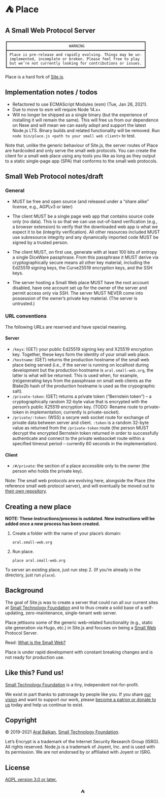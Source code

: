 # ⛺ Place

## A Small Web Protocol Server

```
┏━━━━━━━━━━━━━━━━━━━━━━━━━━━━━━━━━━━━━━━━━━━━━━━━━━━━━━━━━━━━━━┓
┃                            WARNING                           ┃
┣━━━━━━━━━━━━━━━━━━━━━━━━━━━━━━━━━━━━━━━━━━━━━━━━━━━━━━━━━━━━━━┫
┃ Place is pre-release and rapidly evolving. Things may be un- ┃
┃ implemented, incomplete or broken. Please feel free to play  ┃
┃ but we’re not currently looking for contributions or issues. ┃
┗━━━━━━━━━━━━━━━━━━━━━━━━━━━━━━━━━━━━━━━━━━━━━━━━━━━━━━━━━━━━━━┛
```

Place is a hard fork of [Site.js](https://sitejs.org).

## Implementation notes / todos

  - Refactored to use ECMAScript Modules (esm) (Tue, Jan 26, 2021).
  - Due to move to esm will require Node 14.x+
  - Will no longer be shipped as a single binary (but the experience of installing it will remain the same). This will free us from our dependence on Nexe and will mean we can easily adopt and support the latest Node.js LTS. Binary builds and related functionality will be removed. Run `node bin/place.js <path to your small web client>` to test.

Note that, unlike the generic behaviour of Site.js, the server routes of Place are hardcoded and only serve the small web protocols. You can create the client for a small web place using any tools you like as long as they output to a static single-page app (SPA) that conforms to the small web protocols.

## Small Web Protocol notes/draft

### General

  - MUST be free and open source (and released under a “share alike” license, e.g., AGPLv3 or later)

  - The client MUST be a single page web app that contains source code only (no data). This is so that we can use out-of-band verification (e.g., a browser extension) to verify that the downloaded web app is what we expect it to be (integrity verification). All other resources included MUST use subresource integrity and any dynamically imported code MUST be signed by a trusted person.

  - The client MUST, on first use, generate with at least 100 bits of entropy a single DiceWare passphrase. From this passphrase it MUST derive via cryptographically secure means all other key material, including the Ed25519 signing keys, the Curve25519 encryption keys, and the SSH keys.

  - The server hosting a Small Web place MUST have the root account disabled, have one account set up for the owner of the server and permit access only via SSH. The server MUST NEVER come into possession of the owner’s private key material. (The server is untrusted.)

### URL conventions

The following URLs are reserved and have special meaning.

#### Server

  - `/keys`: (GET) your public Ed25519 signing key and X25519 encryption key. Together, these keys form the identity of your small web place.
  - `/hostname`: (GET) returns the production hostname of the small web place being served (i.e., if the server is running on localhost during development but the production hostname is `aral.small-web.org`, the latter is what will be returned. This is used when, for example, (re)generating keys from the passphrase on small web clients as the Blake2b hash of the production hostname is used as the crypographic salt).
  - `/private-token`: (GET) returns a private token (“Bernstein token”) – a cryptographically random 32-byte value that is encrypted with the person’s public X25519 encryption key. (TODO: Rename route to private-token in implementation; currently is private-socket).
  - `/private/:token`: (WSS) a secyre web socket route for exchange of private data between server and client. `:token` is a random 32-byte value as returned from the `/private-token` route (the person MUST decrypt the encrypted Bernstein token returned in order to successfully authenticate and connect to the private websocket route within a specified timeout period – currently 60 seconds in the implementation).


#### Client

  - `/#/private`: the section of a place accessible only to the owner (the person who holds the private key).

Note: The small web protocols are evolving here, alongside the Place (the reference small web protocol server), and will eventually be moved out to [their own repository](https://source.small-tech.org/small-web/protocols).

## Creating a new place

__NOTE: These instructions/process is outdated. New instructions will be added once a new process has been created.__

1. Create a folder with the name of your place’s domain:

    ```
    aral.small-web.org
    ```

2. Run place.

    ```
    place aral.small-web.org
    ```

To server an existing place, just run step 2. (If you’re already in the directory, just run `place`).

## Background

The goal of Site.js was to create a server that could run all our current sites at [Small Technology Foundation](https://small-tech.org) and to thus create a solid base of a self-updating, zero-maintenance, single-tenant web server.

Place jettisons some of the generic web-related functionality (e.g., static site generation via Hugo, etc.) in Site.js and focuses on being a [Small Web](https://small-tech.org/research-and-development) Protocol Server.

Read: [What is the Small Web?](https://ar.al/2020/08/07/what-is-the-small-web/)

Place is under rapid development with constant breaking changes and is not ready for production use.

## Like this? Fund us!

[Small Technology Foundation](https://small-tech.org) is a tiny, independent not-for-profit.

We exist in part thanks to patronage by people like you. If you share [our vision](https://small-tech.org/about/#small-technology) and want to support our work, please [become a patron or donate to us](https://small-tech.org/fund-us) today and help us continue to exist.

## Copyright

&copy; 2019-2021 [Aral Balkan](https://ar.al), [Small Technology Foundation](https://small-tech.org).

Let’s Encrypt is a trademark of the Internet Security Research Group (ISRG). All rights reserved. Node.js is a trademark of Joyent, Inc. and is used with its permission. We are not endorsed by or affiliated with Joyent or ISRG.

## License

[AGPL version 3.0 or later.](https://www.gnu.org/licenses/agpl-3.0.en.html)

<!-- Yes, this has to be coded like it’s 1999 for it to work, sadly. -->
<p align='center'>⛺</p>
